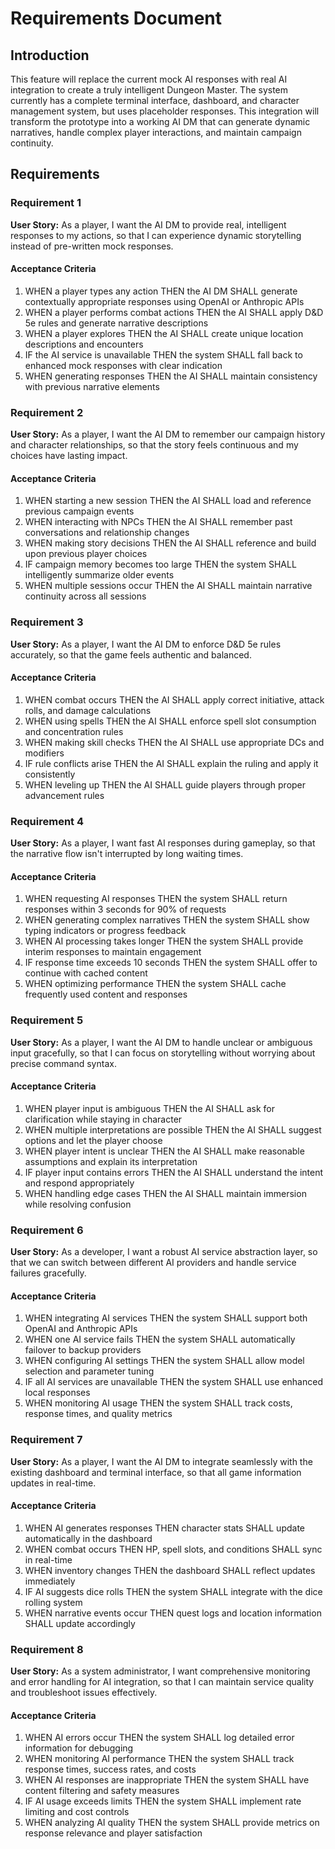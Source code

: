 # Requirements Document

## Introduction

This feature will replace the current mock AI responses with real AI integration to create a truly intelligent Dungeon Master. The system currently has a complete terminal interface, dashboard, and character management system, but uses placeholder responses. This integration will transform the prototype into a working AI DM that can generate dynamic narratives, handle complex player interactions, and maintain campaign continuity.

## Requirements

### Requirement 1

**User Story:** As a player, I want the AI DM to provide real, intelligent responses to my actions, so that I can experience dynamic storytelling instead of pre-written mock responses.

#### Acceptance Criteria

1. WHEN a player types any action THEN the AI DM SHALL generate contextually appropriate responses using OpenAI or Anthropic APIs
2. WHEN a player performs combat actions THEN the AI SHALL apply D&D 5e rules and generate narrative descriptions
3. WHEN a player explores THEN the AI SHALL create unique location descriptions and encounters
4. IF the AI service is unavailable THEN the system SHALL fall back to enhanced mock responses with clear indication
5. WHEN generating responses THEN the AI SHALL maintain consistency with previous narrative elements

### Requirement 2

**User Story:** As a player, I want the AI DM to remember our campaign history and character relationships, so that the story feels continuous and my choices have lasting impact.

#### Acceptance Criteria

1. WHEN starting a new session THEN the AI SHALL load and reference previous campaign events
2. WHEN interacting with NPCs THEN the AI SHALL remember past conversations and relationship changes
3. WHEN making story decisions THEN the AI SHALL reference and build upon previous player choices
4. IF campaign memory becomes too large THEN the system SHALL intelligently summarize older events
5. WHEN multiple sessions occur THEN the AI SHALL maintain narrative continuity across all sessions

### Requirement 3

**User Story:** As a player, I want the AI DM to enforce D&D 5e rules accurately, so that the game feels authentic and balanced.

#### Acceptance Criteria

1. WHEN combat occurs THEN the AI SHALL apply correct initiative, attack rolls, and damage calculations
2. WHEN using spells THEN the AI SHALL enforce spell slot consumption and concentration rules
3. WHEN making skill checks THEN the AI SHALL use appropriate DCs and modifiers
4. IF rule conflicts arise THEN the AI SHALL explain the ruling and apply it consistently
5. WHEN leveling up THEN the AI SHALL guide players through proper advancement rules

### Requirement 4

**User Story:** As a player, I want fast AI responses during gameplay, so that the narrative flow isn't interrupted by long waiting times.

#### Acceptance Criteria

1. WHEN requesting AI responses THEN the system SHALL return responses within 3 seconds for 90% of requests
2. WHEN generating complex narratives THEN the system SHALL show typing indicators or progress feedback
3. WHEN AI processing takes longer THEN the system SHALL provide interim responses to maintain engagement
4. IF response time exceeds 10 seconds THEN the system SHALL offer to continue with cached content
5. WHEN optimizing performance THEN the system SHALL cache frequently used content and responses

### Requirement 5

**User Story:** As a player, I want the AI DM to handle unclear or ambiguous input gracefully, so that I can focus on storytelling without worrying about precise command syntax.

#### Acceptance Criteria

1. WHEN player input is ambiguous THEN the AI SHALL ask for clarification while staying in character
2. WHEN multiple interpretations are possible THEN the AI SHALL suggest options and let the player choose
3. WHEN player intent is unclear THEN the AI SHALL make reasonable assumptions and explain its interpretation
4. IF player input contains errors THEN the AI SHALL understand the intent and respond appropriately
5. WHEN handling edge cases THEN the AI SHALL maintain immersion while resolving confusion

### Requirement 6

**User Story:** As a developer, I want a robust AI service abstraction layer, so that we can switch between different AI providers and handle service failures gracefully.

#### Acceptance Criteria

1. WHEN integrating AI services THEN the system SHALL support both OpenAI and Anthropic APIs
2. WHEN one AI service fails THEN the system SHALL automatically failover to backup providers
3. WHEN configuring AI settings THEN the system SHALL allow model selection and parameter tuning
4. IF all AI services are unavailable THEN the system SHALL use enhanced local responses
5. WHEN monitoring AI usage THEN the system SHALL track costs, response times, and quality metrics

### Requirement 7

**User Story:** As a player, I want the AI DM to integrate seamlessly with the existing dashboard and terminal interface, so that all game information updates in real-time.

#### Acceptance Criteria

1. WHEN AI generates responses THEN character stats SHALL update automatically in the dashboard
2. WHEN combat occurs THEN HP, spell slots, and conditions SHALL sync in real-time
3. WHEN inventory changes THEN the dashboard SHALL reflect updates immediately
4. IF AI suggests dice rolls THEN the system SHALL integrate with the dice rolling system
5. WHEN narrative events occur THEN quest logs and location information SHALL update accordingly

### Requirement 8

**User Story:** As a system administrator, I want comprehensive monitoring and error handling for AI integration, so that I can maintain service quality and troubleshoot issues effectively.

#### Acceptance Criteria

1. WHEN AI errors occur THEN the system SHALL log detailed error information for debugging
2. WHEN monitoring AI performance THEN the system SHALL track response times, success rates, and costs
3. WHEN AI responses are inappropriate THEN the system SHALL have content filtering and safety measures
4. IF AI usage exceeds limits THEN the system SHALL implement rate limiting and cost controls
5. WHEN analyzing AI quality THEN the system SHALL provide metrics on response relevance and player satisfaction